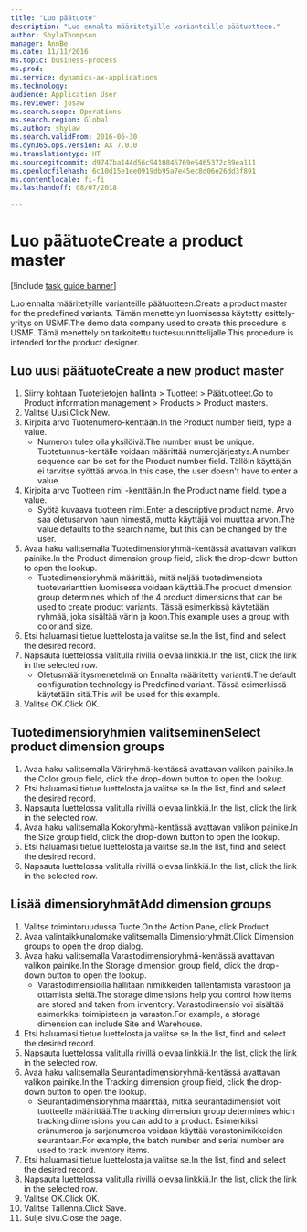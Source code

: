 ```yaml
--- 
title: "Luo päätuote"
description: "Luo ennalta määritetyille varianteille päätuotteen."
author: ShylaThompson
manager: AnnBe
ms.date: 11/11/2016
ms.topic: business-process
ms.prod: 
ms.service: dynamics-ax-applications
ms.technology: 
audience: Application User
ms.reviewer: josaw
ms.search.scope: Operations
ms.search.region: Global
ms.author: shylaw
ms.search.validFrom: 2016-06-30
ms.dyn365.ops.version: AX 7.0.0
ms.translationtype: HT
ms.sourcegitcommit: d9747ba144d56c9410846769e5465372c89ea111
ms.openlocfilehash: 6c10d15e1ee0919db95a7e45ec8d06e26dd3f891
ms.contentlocale: fi-fi
ms.lasthandoff: 08/07/2018

---
```

# <a name="create-a-product-master"></a><span data-ttu-id="a9eaa-103">Luo päätuote</span><span class="sxs-lookup"><span data-stu-id="a9eaa-103">Create a product master</span></span>

[!include [task guide banner](../../includes/task-guide-banner.md)]

<span data-ttu-id="a9eaa-104">Luo ennalta määritetyille varianteille päätuotteen.</span><span class="sxs-lookup"><span data-stu-id="a9eaa-104">Create a product master for the predefined variants.</span></span> <span data-ttu-id="a9eaa-105">Tämän menettelyn luomisessa käytetty esittely-yritys on USMF.</span><span class="sxs-lookup"><span data-stu-id="a9eaa-105">The demo data company used to create this procedure is USMF.</span></span> <span data-ttu-id="a9eaa-106">Tämä menettely on tarkoitettu tuotesuunnittelijalle.</span><span class="sxs-lookup"><span data-stu-id="a9eaa-106">This procedure is intended for the product designer.</span></span>


## <a name="create-a-new-product-master"></a><span data-ttu-id="a9eaa-107">Luo uusi päätuote</span><span class="sxs-lookup"><span data-stu-id="a9eaa-107">Create a new product master</span></span>
1. <span data-ttu-id="a9eaa-108">Siirry kohtaan Tuotetietojen hallinta > Tuotteet > Päätuotteet.</span><span class="sxs-lookup"><span data-stu-id="a9eaa-108">Go to Product information management > Products > Product masters.</span></span>
2. <span data-ttu-id="a9eaa-109">Valitse Uusi.</span><span class="sxs-lookup"><span data-stu-id="a9eaa-109">Click New.</span></span>
3. <span data-ttu-id="a9eaa-110">Kirjoita arvo Tuotenumero-kenttään.</span><span class="sxs-lookup"><span data-stu-id="a9eaa-110">In the Product number field, type a value.</span></span>
    * <span data-ttu-id="a9eaa-111">Numeron tulee olla yksilöivä.</span><span class="sxs-lookup"><span data-stu-id="a9eaa-111">The number must be unique.</span></span> <span data-ttu-id="a9eaa-112">Tuotetunnus-kentälle voidaan määrittää numerojärjestys.</span><span class="sxs-lookup"><span data-stu-id="a9eaa-112">A number sequence can be set for the Product number field.</span></span> <span data-ttu-id="a9eaa-113">Tällöin käyttäjän ei tarvitse syöttää arvoa.</span><span class="sxs-lookup"><span data-stu-id="a9eaa-113">In this case, the user doesn't have to enter a value.</span></span>  
4. <span data-ttu-id="a9eaa-114">Kirjoita arvo Tuotteen nimi -kenttään.</span><span class="sxs-lookup"><span data-stu-id="a9eaa-114">In the Product name field, type a value.</span></span>
    * <span data-ttu-id="a9eaa-115">Syötä kuvaava tuotteen nimi.</span><span class="sxs-lookup"><span data-stu-id="a9eaa-115">Enter a descriptive product name.</span></span> <span data-ttu-id="a9eaa-116">Arvo saa oletusarvon haun nimestä, mutta käyttäjä voi muuttaa arvon.</span><span class="sxs-lookup"><span data-stu-id="a9eaa-116">The value defaults to the search name, but this can be changed by the user.</span></span>  
5. <span data-ttu-id="a9eaa-117">Avaa haku valitsemalla Tuotedimensioryhmä-kentässä avattavan valikon painike.</span><span class="sxs-lookup"><span data-stu-id="a9eaa-117">In the Product dimension group field, click the drop-down button to open the lookup.</span></span>
    * <span data-ttu-id="a9eaa-118">Tuotedimensioryhmä määrittää, mitä neljää tuotedimensiota tuotevarianttien luomisessa voidaan käyttää.</span><span class="sxs-lookup"><span data-stu-id="a9eaa-118">The product dimension group determines which of the 4 product dimensions that can be used to create product variants.</span></span> <span data-ttu-id="a9eaa-119">Tässä esimerkissä käytetään ryhmää, joka sisältää värin ja koon.</span><span class="sxs-lookup"><span data-stu-id="a9eaa-119">This example uses a group with color and size.</span></span>  
6. <span data-ttu-id="a9eaa-120">Etsi haluamasi tietue luettelosta ja valitse se.</span><span class="sxs-lookup"><span data-stu-id="a9eaa-120">In the list, find and select the desired record.</span></span>
7. <span data-ttu-id="a9eaa-121">Napsauta luettelossa valitulla rivillä olevaa linkkiä.</span><span class="sxs-lookup"><span data-stu-id="a9eaa-121">In the list, click the link in the selected row.</span></span>
    * <span data-ttu-id="a9eaa-122">Oletusmääritysmenetelmä on Ennalta määritetty variantti.</span><span class="sxs-lookup"><span data-stu-id="a9eaa-122">The default configuration technology is Predefined variant.</span></span> <span data-ttu-id="a9eaa-123">Tässä esimerkissä käytetään sitä.</span><span class="sxs-lookup"><span data-stu-id="a9eaa-123">This will be used for this example.</span></span>  
8. <span data-ttu-id="a9eaa-124">Valitse OK.</span><span class="sxs-lookup"><span data-stu-id="a9eaa-124">Click OK.</span></span>

## <a name="select-product-dimension-groups"></a><span data-ttu-id="a9eaa-125">Tuotedimensioryhmien valitseminen</span><span class="sxs-lookup"><span data-stu-id="a9eaa-125">Select product dimension groups</span></span>
1. <span data-ttu-id="a9eaa-126">Avaa haku valitsemalla Väriryhmä-kentässä avattavan valikon painike.</span><span class="sxs-lookup"><span data-stu-id="a9eaa-126">In the Color group field, click the drop-down button to open the lookup.</span></span>
2. <span data-ttu-id="a9eaa-127">Etsi haluamasi tietue luettelosta ja valitse se.</span><span class="sxs-lookup"><span data-stu-id="a9eaa-127">In the list, find and select the desired record.</span></span>
3. <span data-ttu-id="a9eaa-128">Napsauta luettelossa valitulla rivillä olevaa linkkiä.</span><span class="sxs-lookup"><span data-stu-id="a9eaa-128">In the list, click the link in the selected row.</span></span>
4. <span data-ttu-id="a9eaa-129">Avaa haku valitsemalla Kokoryhmä-kentässä avattavan valikon painike.</span><span class="sxs-lookup"><span data-stu-id="a9eaa-129">In the Size group field, click the drop-down button to open the lookup.</span></span>
5. <span data-ttu-id="a9eaa-130">Etsi haluamasi tietue luettelosta ja valitse se.</span><span class="sxs-lookup"><span data-stu-id="a9eaa-130">In the list, find and select the desired record.</span></span>
6. <span data-ttu-id="a9eaa-131">Napsauta luettelossa valitulla rivillä olevaa linkkiä.</span><span class="sxs-lookup"><span data-stu-id="a9eaa-131">In the list, click the link in the selected row.</span></span>

## <a name="add-dimension-groups"></a><span data-ttu-id="a9eaa-132">Lisää dimensioryhmät</span><span class="sxs-lookup"><span data-stu-id="a9eaa-132">Add dimension groups</span></span>
1. <span data-ttu-id="a9eaa-133">Valitse toimintoruudussa Tuote.</span><span class="sxs-lookup"><span data-stu-id="a9eaa-133">On the Action Pane, click Product.</span></span>
2. <span data-ttu-id="a9eaa-134">Avaa valintaikkunalomake valitsemalla Dimensioryhmät.</span><span class="sxs-lookup"><span data-stu-id="a9eaa-134">Click Dimension groups to open the drop dialog.</span></span>
3. <span data-ttu-id="a9eaa-135">Avaa haku valitsemalla Varastodimensioryhmä-kentässä avattavan valikon painike.</span><span class="sxs-lookup"><span data-stu-id="a9eaa-135">In the Storage dimension group field, click the drop-down button to open the lookup.</span></span>
    * <span data-ttu-id="a9eaa-136">Varastodimensioilla hallitaan nimikkeiden tallentamista varastoon ja ottamista sieltä.</span><span class="sxs-lookup"><span data-stu-id="a9eaa-136">The storage dimensions help you control how items are stored and taken from inventory.</span></span> <span data-ttu-id="a9eaa-137">Varastodimensio voi sisältää esimerkiksi toimipisteen ja varaston.</span><span class="sxs-lookup"><span data-stu-id="a9eaa-137">For example, a storage dimension can include Site and Warehouse.</span></span>  
4. <span data-ttu-id="a9eaa-138">Etsi haluamasi tietue luettelosta ja valitse se.</span><span class="sxs-lookup"><span data-stu-id="a9eaa-138">In the list, find and select the desired record.</span></span>
5. <span data-ttu-id="a9eaa-139">Napsauta luettelossa valitulla rivillä olevaa linkkiä.</span><span class="sxs-lookup"><span data-stu-id="a9eaa-139">In the list, click the link in the selected row.</span></span>
6. <span data-ttu-id="a9eaa-140">Avaa haku valitsemalla Seurantadimensioryhmä-kentässä avattavan valikon painike.</span><span class="sxs-lookup"><span data-stu-id="a9eaa-140">In the Tracking dimension group field, click the drop-down button to open the lookup.</span></span>
    * <span data-ttu-id="a9eaa-141">Seurantadimensioryhmä määrittää, mitkä seurantadimensiot voit tuotteelle määrittää.</span><span class="sxs-lookup"><span data-stu-id="a9eaa-141">The tracking dimension group determines which tracking dimensions you can add to a product.</span></span> <span data-ttu-id="a9eaa-142">Esimerkiksi eränumeroa ja sarjanumeroa voidaan käyttää varastonimikkeiden seurantaan.</span><span class="sxs-lookup"><span data-stu-id="a9eaa-142">For example, the batch number and serial number are used to track inventory items.</span></span>  
7. <span data-ttu-id="a9eaa-143">Etsi haluamasi tietue luettelosta ja valitse se.</span><span class="sxs-lookup"><span data-stu-id="a9eaa-143">In the list, find and select the desired record.</span></span>
8. <span data-ttu-id="a9eaa-144">Napsauta luettelossa valitulla rivillä olevaa linkkiä.</span><span class="sxs-lookup"><span data-stu-id="a9eaa-144">In the list, click the link in the selected row.</span></span>
9. <span data-ttu-id="a9eaa-145">Valitse OK.</span><span class="sxs-lookup"><span data-stu-id="a9eaa-145">Click OK.</span></span>
10. <span data-ttu-id="a9eaa-146">Valitse Tallenna.</span><span class="sxs-lookup"><span data-stu-id="a9eaa-146">Click Save.</span></span>
11. <span data-ttu-id="a9eaa-147">Sulje sivu.</span><span class="sxs-lookup"><span data-stu-id="a9eaa-147">Close the page.</span></span>


